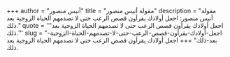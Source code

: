 +++
author = "أنيس منصور"
title = "مقولة أنيس منصور"
description = "مقولة أنيس منصور: اجعل أولادك يقرأون قصص الرعب حتى لا تصدمهم الحياة الزوجية بعد ذلك."
quote = '''اجعل أولادك يقرأون قصص الرعب حتى لا تصدمهم الحياة الزوجية بعد ذلك.'''
slug = "اجعل-أولادك-يقرأون-قصص-الرعب-حتى-لا-تصدمهم-الحياة-الزوجية-بعد-ذلك"
+++
اجعل أولادك يقرأون قصص الرعب حتى لا تصدمهم الحياة الزوجية بعد ذلك.
